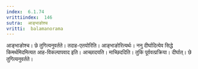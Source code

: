 ```yaml
---
index:  6.1.74
vrittiindex:  146
sutra:  आङ्भाङोश्च
vritti:  balamanorama 
---
```


आङ्भाङोश्च। छे तुगित्यनुवर्तते। तदाह-एतयोरिति। आङ्भाङोरित्यर्थः। ननु दीर्घादित्येव सिद्धे किमर्थमिदमित्यत आह-विकल्पापवाद इति। आच्छादयति। माच्छिददिति। तुकि पूर्ववत्प्रक्रिया। दीर्घात्। छे तुगित्यनुवर्तते।

